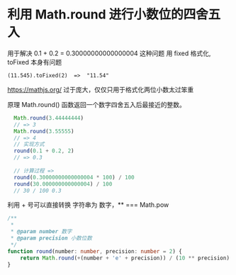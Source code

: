 # 利用 Math.round 进行小数位的四舍五入

用于解决 0.1 + 0.2 = 0.30000000000000004 这种问题
用 fixed 格式化, toFixed 本身有问题
```
(11.545).toFixed(2)  =>  "11.54"
```
https://mathjs.org/ 过于庞大，仅仅只用于格式化两位小数太过笨重

原理 Math.round() 函数返回一个数字四舍五入后最接近的整数。
```js
  Math.round(3.44444444)
  // => 3
  Math.round(3.55555) 
  // => 4
  // 实现方式
  round(0.1 + 0.2, 2) 
  // => 0.3
 
  // 计算过程 =>
  round(0.30000000000000004 * 100) / 100
  round(30.000000000000004) / 100
  // 30 / 100 0.3
```

利用 + 号可以直接转换 字符串为 数字，** === Math.pow
  
```ts
/**
 *
 * @param number 数字
 * @param precision 小数位数
 */
function round(number: number, precision: number = 2) {
	return Math.round(+(number + 'e' + precision)) / (10 ** precision)
}
```
